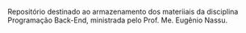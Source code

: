 Repositório destinado ao armazenamento dos materiiais da disciplina Programação Back-End, ministrada pelo Prof. Me. Eugênio Nassu.
